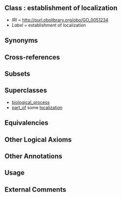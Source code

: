 
## Class : establishment of localization

 * *IRI* = http://purl.obolibrary.org/obo/GO_0051234
 * *Label* = establishment of localization

## Synonyms


## Cross-references


## Subsets


## Superclasses

 * [biological_process](../../GO/50/GO_0008150.md)
 * [part_of](../../BFO/50/BFO_0000050.md) some [localization](../../GO/79/GO_0051179.md)

## Equivalencies


## Other Logical Axioms


## Other Annotations


## Usage


## External Comments


